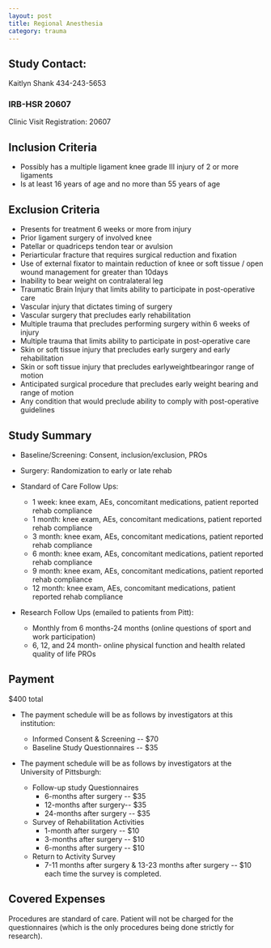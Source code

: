 ```yaml
---
layout: post
title: Regional Anesthesia
category: trauma
---
```


## Study Contact:  
Kaitlyn Shank
434-243-5653

### IRB-HSR 20607
Clinic Visit Registration:
20607

##  Inclusion Criteria

-	Possibly has a multiple ligament knee grade III injury of 2 or more ligaments
-	Is at least 16 years of age and no more than 55 years of age

##  Exclusion Criteria

-	Presents for treatment 6 weeks or more from injury
-	Prior ligament surgery of involved knee
-	Patellar or quadriceps tendon tear or avulsion
-	Periarticular fracture that requires surgical reduction and fixation
-	Use of external fixator to maintain reduction of knee or soft tissue / open wound management for greater than 10days
-	Inability to bear weight on contralateral leg
-	Traumatic Brain Injury that limits ability to participate in post-operative care
-	Vascular injury that dictates timing of surgery
-	Vascular surgery that precludes early rehabilitation
-	Multiple trauma that precludes performing surgery within 6 weeks of injury
-	Multiple trauma that limits ability to participate in post-operative care
-	Skin or soft tissue injury that precludes early surgery and early rehabilitation
-	Skin or soft tissue injury that precludes earlyweightbearingor range of motion
-	Anticipated surgical procedure that precludes early weight bearing and range of motion
-	Any condition that would preclude ability to comply with post-operative guidelines

## Study Summary

- Baseline/Screening: Consent, inclusion/exclusion, PROs
- Surgery:  Randomization to early or late rehab

- Standard of Care Follow Ups:
  - 1 week: knee exam, AEs, concomitant medications, patient reported rehab compliance
  -	1 month: knee exam, AEs, concomitant medications, patient reported rehab compliance
  -	3 month: knee exam, AEs, concomitant medications, patient reported rehab compliance
  -	6 month: knee exam, AEs, concomitant medications, patient reported rehab compliance
  -	9 month: knee exam, AEs, concomitant medications, patient reported rehab compliance
  -	12 month: knee exam, AEs, concomitant medications, patient reported rehab compliance

- Research Follow Ups (emailed to patients from Pitt):
  -	Monthly from 6 months-24 months (online questions  of sport and work participation)
  -	6, 12, and 24 month- online physical function and health related quality of life PROs


## Payment
$400 total

- The payment schedule will be as follows by investigators at this institution: 
	- Informed Consent & Screening -- $70 
	- Baseline Study Questionnaires -- $35 

- The payment schedule will be as follows by investigators at the University of Pittsburgh: 
	- Follow-up study Questionnaires 
		- 6-months after surgery -- $35 
		- 12-months after surgery-- $35 
		- 24-months after surgery -- $35 
	- Survey of Rehabilitation Activities 
		- 1-month after surgery -- $10 
		- 3-months after surgery -- $10 
		- 6-months after surgery -- $10 
	- Return to Activity Survey 
		- 7-11 months after surgery & 13-23 months after surgery -- $10 each time the survey is 		completed.

## Covered Expenses
Procedures are standard of care.  Patient will not be charged for the questionnaires (which is the only procedures being done strictly for research).
